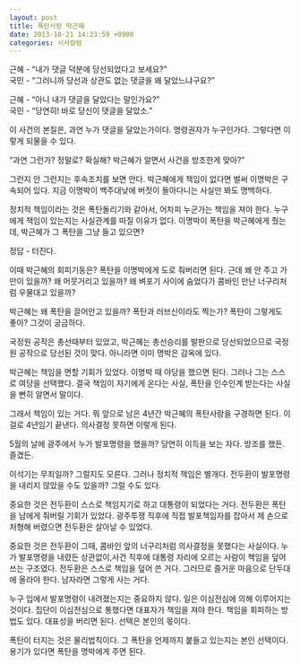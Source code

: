 ```yaml
---
layout: post
title: 폭탄사랑 박근혜
date: 2013-10-21 14:23:59 +0900
categories: 시사칼럼
---
```

근혜 - “내가 댓글 덕분에 당선되었다고 보세요?”    
국민 - “그러니까 당선과 상관도 없는 댓글을 왜 달았느냐구요?” 


  


근혜 - “아니 내가 댓글을 달았다는 말인가요?”    
국민 - “당연히! 바로 당신이 댓글을 달았소.” 


  


이 사건의 본질은, 과연 누가 댓글을 달았는가이다. 명령권자가 누구인가다. 그렇다면 이렇게 되물을 수 있다. 


  


“과연 그런가? 정말로? 확실해? 박근혜가 알면서 사건을 방조한게 맞아?” 


  


그런지 안 그런지는 후속조치를 보면 안다. 박근혜에게 책임이 없다면 벌써 이명박은 구속되어 있다. 지금 이명박이 백주대낮에 버젓이 돌아다니는 사실만 봐도 명백하다.


  


정치적 책임이라는 것은 폭탄돌리기와 같아서, 어차피 누군가는 책임을 져야 한다. 누구에게 책임이 있는지는 사실관계를 따질 이유가 없다. 이명박이 폭탄을 박근혜에게 줬는데, 박근혜가 그 폭탄을 그냥 들고 있으면? 


  


정답 - 터진다.


  


이때 박근혜의 회피기동은? 폭탄을 이명박에게 도로 줘버리면 된다. 근데 왜 안 주고 가만이 있을까? 왜 머뭇거리고 있을까? 왜 벼포기 사이에 숨었다가 콤바인 만난 너구리처럼 우물대고 있을까? 


  


박근혜는 왜 폭탄을 끌어안고 있을까? 폭탄과 러브신이라도 찍는가? 폭탄이 그렇게도 좋아? 그것이 궁금하다.


  


국정원 공작은 총선때부터 있었고, 박근혜는 총선승리를 발판으로 당선되었으므로 국정원 공작으로 당선된 것이 맞다. 아니라면 이미 명박은 감옥에 있다. 


  


박근혜는 책임을 면할 기회가 있었다. 이명박 때 야당을 했으면 된다. 그러나 그는 스스로 여당을 선택했다. 결국 책임이 자기에게 온다는 사실, 폭탄을 인수인계 받는다는 사실을 뻔히 알면서 말이다. 


  


그래서 책임이 있는 거다. 뭐 앞으로 남은 4년간 박근혜의 폭탄사랑을 구경하면 된다. 이걸로 4년임기 끝낸다. 의사결정 못하면 이렇게 된다. 


  


5월의 날에 광주에서 누가 발포명령을 했을까? 당연히 이득을 보는 자다. 방조를 했든. 즐겼든. 


  


이석기는 무죄일까? 그럴지도 모른다. 그러나 정치적 책임은 별개다. 전두환이 발포명령을 내리지 않았을 수도 있을까? 그럴 수도 있다. 


  


중요한 것은 전두환이 스스로 책임지기로 하고 대통령이 되었다는 거다. 전두환은 폭탄을 남에게 줘버릴 기회가 있었다. 광주투쟁 직후에 직접 발포책임자를 잡아서 제 손으로 처형해 버렸으면 전두환은 살아날 수 있었다. 


  


중요한 것은 전두환이 그때, 콤바인 앞의 너구리처럼 의사결정을 못했다는 사실이다. 누가 발포명령을 내렸든 상관없이,사건 직후에 대통령 자리에 오르는 사람이 책임을 덮어쓰는 구조였다. 전두환은 스스로 책임을 덮어 쓴 거다. 그러므로 즐거운 마음으로 단두대에 올라야 한다. 남자라면 그렇게 사는 거다. 


  


누구 입에서 발포명령이 내려졌는지는 중요하지 않다. 일은 이심전심에 의해 이루어지는 것이다. 집단이 이심전심으로 통했다면 대표자가 책임을 져야 한다. 책임을 회피하는 방법도 있다. 대표성을 버리면 된다. 선택은 본인의 몫이다. 


  


폭탄이 터지는 것은 물리법칙이다. 그 폭탄을 언제까지 붙들고 있는지는 본인 선택이다. 용기가 있다면 폭탄을 명박에게 주면 된다.